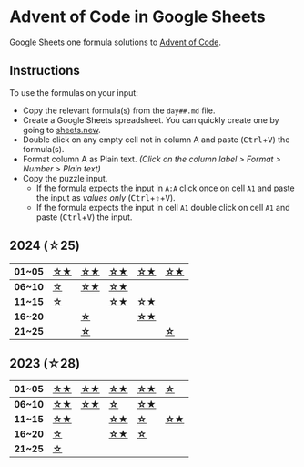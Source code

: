 # Advent of Code in Google Sheets
Google Sheets one formula solutions to [Advent of Code](https://adventofcode.com/).

## Instructions

To use the formulas on your input:
- Copy the relevant formula(s) from the `day##.md` file.
- Create a Google Sheets spreadsheet. You can quickly create one by going to [sheets.new](https://sheets.new).
- Double click on any empty cell not in column A and paste (<kbd>Ctrl</kbd>+<kbd>V</kbd>) the formula(s).
- Format column A as Plain text. _(Click on the column label > Format > Number > Plain text)_
- Copy the puzzle input.
    - If the formula expects the input in `A:A` click once on cell `A1` and paste the input as _values only_ (<kbd>Ctrl</kbd>+<kbd>⇧</kbd>+<kbd>V</kbd>).
    - If the formula expects the input in cell `A1` double click on cell `A1` and paste (<kbd>Ctrl</kbd>+<kbd>V</kbd>) the input.

## 2024 (☆25)

| **01~05** | [**☆★**](https://github.com/ziadti/advent-of-code-gs/blob/main/2024/day01.md)  | [**☆★**](https://github.com/ziadti/advent-of-code-gs/blob/main/2024/day02.md) | [**☆★**](https://github.com/ziadti/advent-of-code-gs/blob/main/2024/day03.md) | [**☆★**](https://github.com/ziadti/advent-of-code-gs/blob/main/2024/day04.md) | [**☆★**](https://github.com/ziadti/advent-of-code-gs/blob/main/2024/day05.md) |
| :- | :- | :- | :- | :- | :- |
| **06~10** | [**☆**](https://github.com/ziadti/advent-of-code-gs/blob/main/2024/day06.md) | [**☆★**](https://github.com/ziadti/advent-of-code-gs/blob/main/2024/day07.md) | [**☆★**](https://github.com/ziadti/advent-of-code-gs/blob/main/2024/day08.md) |  |  |
| **11~15** | [**☆**](https://github.com/ziadti/advent-of-code-gs/blob/main/2024/day11.md) |  | [**☆★**](https://github.com/ziadti/advent-of-code-gs/blob/main/2024/day13.md) | [**☆★**](https://github.com/ziadti/advent-of-code-gs/blob/main/2024/day14.md) |  |
| **16~20** |  | [**☆**](https://github.com/ziadti/advent-of-code-gs/blob/main/2024/day17.md) |  | [**☆★**](https://github.com/ziadti/advent-of-code-gs/blob/main/2024/day19.md) |  |
| **21~25** |  | [**☆**](https://github.com/ziadti/advent-of-code-gs/blob/main/2024/day22.md) |  |  | [**☆**](https://github.com/ziadti/advent-of-code-gs/blob/main/2024/day25.md) |


## 2023 (☆28)

| **01~05** | [**☆★**](https://github.com/ziadti/advent-of-code-gs/blob/main/2023/day01.md) | [**☆★**](https://github.com/ziadti/advent-of-code-gs/blob/main/2023/day02.md) | [**☆★**](https://github.com/ziadti/advent-of-code-gs/blob/main/2023/day03.md) | [**☆★**](https://github.com/ziadti/advent-of-code-gs/blob/main/2023/day04.md) | [**☆**](https://github.com/ziadti/advent-of-code-gs/blob/main/2023/day05a.md) |
| :- | :- | :- | :- | :- | :- |
| **06~10** | [**☆★**](https://github.com/ziadti/advent-of-code-gs/blob/main/2023/day06.md) | [**☆★**](https://github.com/ziadti/advent-of-code-gs/blob/main/2023/day07.md) | [**☆**](https://github.com/ziadti/advent-of-code-gs/blob/main/2023/day08a.md) | [**☆★**](https://github.com/ziadti/advent-of-code-gs/blob/main/2023/day09.md) |  |
| **11~15** | [**☆★**](https://github.com/ziadti/advent-of-code-gs/blob/main/2023/day11.md) | | [**☆★**](https://github.com/ziadti/advent-of-code-gs/blob/main/2023/day13.md) | [**☆**](https://github.com/ziadti/advent-of-code-gs/blob/main/2023/day14a.md) | [**☆★**](https://github.com/ziadti/advent-of-code-gs/blob/main/2023/day15.md) |
| **16~20** | [**☆**](https://github.com/ziadti/advent-of-code-gs/blob/main/2023/day16a.md) | | [**☆★**](https://github.com/ziadti/advent-of-code-gs/blob/main/2023/day18.md) | [**☆**](https://github.com/ziadti/advent-of-code-gs/blob/main/2023/day19a.md) |  |
| **21~25** | [**☆**](https://github.com/ziadti/advent-of-code-gs/blob/main/2023/day21a.md) | | | | |
